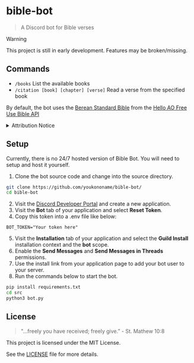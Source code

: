 # bible-bot
> A Discord bot for Bible verses

> [!WARNING]
> This project is still in early development. Features may be broken/missing.

## Commands
- `/books` List the available books
- `/citation [book] [chapter] [verse]` Read a verse from the specified book

By default, the bot uses the [Berean Standard Bible](https://bereanbible.com/) from the [Hello AO Free Use Bible API](https://bible.helloao.org/docs/)
<details>
<summary>Attribution Notice</summary>
<br>
The Holy Bible, Berean Standard Bible, BSB is produced in cooperation with 
<a href="https://biblehub.com/" target="_blank">Bible Hub</a>, 
<a href="https://discoverybible.com/" target="_blank">Discovery Bible</a>, 
<a href="https://openbible.com/" target="_blank">OpenBible.com</a>, 
and the Berean Bible Translation Committee. This text of God's Word has been 
<a href="https://creativecommons.org/publicdomain/zero/1.0/" target="_blank">dedicated to the public domain</a>.
</details>

## Setup
Currently, there is no 24/7 hosted version of Bible Bot. You will need to setup and host it yourself.

1. Clone the bot source code and change into the source directory.
```bash
git clone https://github.com/youkononame/bible-bot/
cd bible-bot
```
2. Visit the [Discord Developer Portal](https://discordapp.com/developers/applications/) and create a new application.
3. Visit the **Bot** tab of your application and select **Reset Token**.
4. Copy this token into a .env file like below:
```
BOT_TOKEN="Your token here"
```
5. Visit the **Installation** tab of your application and select the **Guild Install** installation context and the **bot** scope.
6. Enable the **Send Messages** and **Send Messages in Threads** permissions.
7. Use the install link from your application page to add your bot user to your server.
8. Run the commands below to start the bot.
```bash
pip install requirements.txt
cd src
python3 bot.py
```

## License
> "...freely you have received; freely give.” - St. Mathew 10:8

This project is licensed under the MIT License.

See the [LICENSE](LICENSE.txt) file for more details.